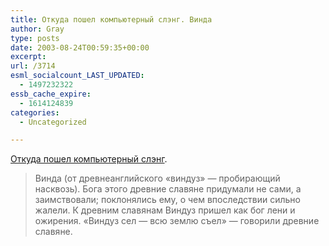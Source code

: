 ```yaml
---
title: Откуда пошел компьютерный слэнг. Винда
author: Gray
type: posts
date: 2003-08-24T00:59:35+00:00
excerpt:
url: /3714
esml_socialcount_LAST_UPDATED:
  - 1497232322
essb_cache_expire:
  - 1614124839
categories:
  - Uncategorized

---
```








<a href="http://www.computery.ru/upgrade/numbers/2003/121/must_121.htm" target="_blank">Откуда пошел компьютерный слэнг</a>.

> Винда (от древнеанглийского &#171;виндуз&#187; &#8212; пробирающий насквозь). Бога этого древние славяне придумали не сами, а заимствовали; поклонялись ему, о чем впоследствии сильно жалели. К древним славянам Виндуз пришел как бог лени и ожирения. &#171;Виндуз сел &#8212; всю землю съел&#187; &#8212; говорили древние славяне.